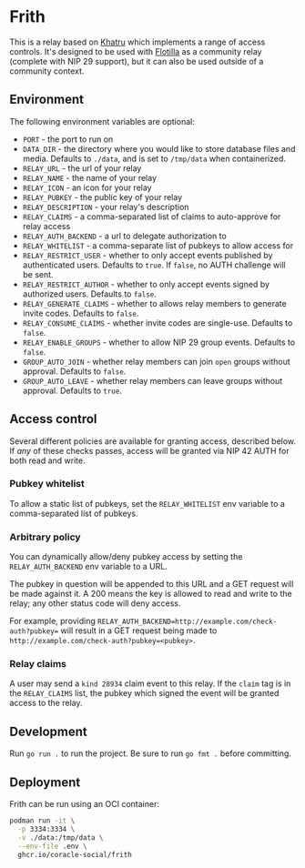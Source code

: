 # Frith

This is a relay based on [Khatru](https://github.com/fiatjaf/khatru) which implements a range of access controls. It's designed to be used with [Flotilla](https://flotilla.social) as a community relay (complete with NIP 29 support), but it can also be used outside of a community context.

## Environment

The following environment variables are optional:

- `PORT` - the port to run on
- `DATA_DIR` - the directory where you would like to store database files and media. Defaults to `./data`, and is set to `/tmp/data` when containerized.
- `RELAY_URL` - the url of your relay
- `RELAY_NAME` - the name of your relay
- `RELAY_ICON` - an icon for your relay
- `RELAY_PUBKEY` - the public key of your relay
- `RELAY_DESCRIPTION` - your relay's description
- `RELAY_CLAIMS` - a comma-separated list of claims to auto-approve for relay access
- `RELAY_AUTH_BACKEND` - a url to delegate authorization to
- `RELAY_WHITELIST` - a comma-separate list of pubkeys to allow access for
- `RELAY_RESTRICT_USER` - whether to only accept events published by authenticated users. Defaults to `true`. If `false`, no AUTH challenge will be sent.
- `RELAY_RESTRICT_AUTHOR` - whether to only accept events signed by authorized users. Defaults to `false`.
- `RELAY_GENERATE_CLAIMS` - whether to allows relay members to generate invite codes. Defaults to `false`.
- `RELAY_CONSUME_CLAIMS` - whether invite codes are single-use. Defaults to `false`.
- `RELAY_ENABLE_GROUPS` - whether to allow NIP 29 group events. Defaults to `false`.
- `GROUP_AUTO_JOIN` - whether relay members can join `open` groups without approval. Defaults to `false`.
- `GROUP_AUTO_LEAVE` - whether relay members can leave groups without approval. Defaults to `true`.

## Access control

Several different policies are available for granting access, described below. If _any_ of these checks passes, access will be granted via NIP 42 AUTH for both read and write.

### Pubkey whitelist

To allow a static list of pubkeys, set the `RELAY_WHITELIST` env variable to a comma-separated list of pubkeys.

### Arbitrary policy

You can dynamically allow/deny pubkey access by setting the `RELAY_AUTH_BACKEND` env variable to a URL.

The pubkey in question will be appended to this URL and a GET request will be made against it. A 200 means the key is allowed to read and write to the relay; any other status code will deny access.

For example, providing `RELAY_AUTH_BACKEND=http://example.com/check-auth?pubkey=` will result in a GET request being made to `http://example.com/check-auth?pubkey=<pubkey>`.

### Relay claims

A user may send a `kind 28934` claim event to this relay. If the `claim` tag is in the `RELAY_CLAIMS` list, the pubkey which signed the event will be granted access to the relay.

## Development

Run `go run .` to run the project. Be sure to run `go fmt .` before committing.

## Deployment

Frith can be run using an OCI container:

```sh
podman run -it \
  -p 3334:3334 \
  -v ./data:/tmp/data \
  --env-file .env \
  ghcr.io/coracle-social/frith
```
